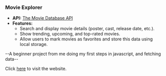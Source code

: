 ### **Movie Explorer**

- **API:** [The Movie Database API](https://www.themoviedb.org/documentation/api)
- **Features:**
  - Search and display movie details (poster, cast, release date, etc.).
  - Show trending, upcoming, and top-rated movies.
  - Allow users to mark movies as favorites and store this data using local storage.

--A beginner project from me doing my first steps in javascript, and fetching data--

Click [here](https://kostasbzn.github.io/Movie_explorer_beginnerEdition/) to visit the website.
